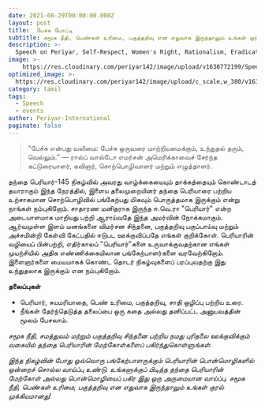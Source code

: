 ```yaml
---
date: 2021-08-29T00:00:00.000Z
layout: post
title:  பேச்சு போட்டி
subtitle: சமூக நீதி, பெண்கள் உரிமை, பகுத்தறிவு என எதுவாக இருந்தாலும் உங்கள் குரல் முக்கியமானது.
description: >-
  Speech on Periyar, Self-Respect, Women's Right, Rationalism, Eradicaton of caste.
image: >-
    https://res.cloudinary.com/periyar142/image/upload/v1630772199/Speech_ws6dyv.jpg
optimized_image: >-
  https://res.cloudinary.com/periyar142/image/upload/c_scale,w_380/v1630772199/Speech_ws6dyv.jpg
category: tamil
tags:
  - Speech
  - events
author: Periyar-International
paginate: false
---
```


> “பேச்சு என்பது வலிமை: பேச்சு ஒருவரை மாற்றியமைக்கும், உந்துதல் தரும், வெல்லும்.” — ரால்ப் வால்டோ எமர்சன் அமெரிக்காவைச் சேர்ந்த கட்டுரையாளர், கவிஞர், சொற்பொழிவாளர் மற்றும் எழுத்தாளர்.

தந்தை பெரியார்-145 நிகழ்வில் அவரது வாழ்க்கையையும் தாக்கத்தையும் கொண்டாடத் தயாராகும் இந்த நேரத்தில், இளைய தலைமுறையினர் தந்தை பெரியாரை பற்றிய உற்சாகமான சொற்பொழிவில் பங்கேற்பது மிகவும் பொருத்தமாக இருக்கும் என்று நாங்கள் நம்புகிறோம். சாதாரண மனிதராக இருந்த ஈ.வெ.ரா "பெரியார்" என்ற அடையாளமாக மாறியது பற்றி ஆராய்வதே இந்த அமர்வின் நோக்கமாகும். ஆர்வமுள்ள இளம் மனங்களை விமர்சன சிந்தனை, பகுத்தறிவு பகுப்பாய்வு மற்றும் அச்சமின்றி கேள்வி கேட்பதில் ஈடுபட ஊக்குவிப்பதே எங்கள் குறிக்கோள். பெரியாரின் வழியைப் பின்பற்றி, எதிர்காலப் "பெரியார்"களை உருவாக்குவதற்கான எங்கள் முயற்சியில் அதிக எண்ணிக்கையிலான பங்கேற்பாளர்களை வரவேற்கிறோம். இளைஞர்களை மையமாகக் கொண்ட தொடர் நிகழ்வுகளைப் பரப்புவதற்கு இது உந்துதலாக இருக்கும் என நம்புகிறோம்.
 
**தலைப்புகள்**

 - பெரியார், சுயமரியாதை, பெண் உரிமை, பகுத்தறிவு, சாதி ஒழிப்பு பற்றிய உரை.
 - நீங்கள் தேர்ந்தெடுத்த தலைப்பை ஒரு கதை அல்லது தனிப்பட்ட அனுபவத்தின்   மூலம் பேசலாம்.

*சமூக நீதி, சமத்துவம் மற்றும் பகுத்தறிவு சிந்தனை பற்றிய நமது புரிதலை ஊக்குவிக்கும் வகையில் தந்தை பெரியாரின் மேற்கோள்களைப் பகிர்ந்துகொள்ளுங்கள்.*

*இந்த நிகழ்வின் போது ஒவ்வொரு பங்கேற்பாளருக்கும் பெரியாரின் பொன்மொழிகளில் ஒன்றைச் சொல்ல வாய்ப்பு உண்டு. உங்களுக்குப் பிடித்த தந்தை பெரியாரின் மேற்கோள் அல்லது பொன்மொழியைப் பகிர இது ஒரு அருமையான வாய்ப்பு. சமூக நீதி, பெண்கள் உரிமை, பகுத்தறிவு என எதுவாக இருந்தாலும் உங்கள் குரல் முக்கியமானது!*
